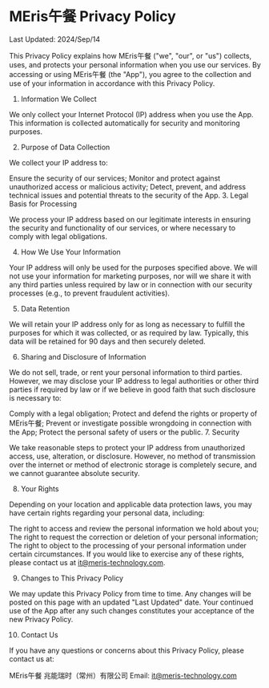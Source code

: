 # MEris午餐 Privacy Policy

Last Updated: 2024/Sep/14

This Privacy Policy explains how MEris午餐 ("we", "our", or "us") collects, uses, and protects your personal information when you use our services. By accessing or using MEris午餐 (the "App"), you agree to the collection and use of your information in accordance with this Privacy Policy.

1. Information We Collect

We only collect your Internet Protocol (IP) address when you use the App. This information is collected automatically for security and monitoring purposes.

2. Purpose of Data Collection

We collect your IP address to:

Ensure the security of our services;
Monitor and protect against unauthorized access or malicious activity;
Detect, prevent, and address technical issues and potential threats to the security of the App.
3. Legal Basis for Processing

We process your IP address based on our legitimate interests in ensuring the security and functionality of our services, or where necessary to comply with legal obligations.

4. How We Use Your Information

Your IP address will only be used for the purposes specified above. We will not use your information for marketing purposes, nor will we share it with any third parties unless required by law or in connection with our security processes (e.g., to prevent fraudulent activities).

5. Data Retention

We will retain your IP address only for as long as necessary to fulfill the purposes for which it was collected, or as required by law. Typically, this data will be retained for 90 days and then securely deleted.

6. Sharing and Disclosure of Information

We do not sell, trade, or rent your personal information to third parties. However, we may disclose your IP address to legal authorities or other third parties if required by law or if we believe in good faith that such disclosure is necessary to:

Comply with a legal obligation;
Protect and defend the rights or property of MEris午餐;
Prevent or investigate possible wrongdoing in connection with the App;
Protect the personal safety of users or the public.
7. Security

We take reasonable steps to protect your IP address from unauthorized access, use, alteration, or disclosure. However, no method of transmission over the internet or method of electronic storage is completely secure, and we cannot guarantee absolute security.

8. Your Rights

Depending on your location and applicable data protection laws, you may have certain rights regarding your personal data, including:

The right to access and review the personal information we hold about you;
The right to request the correction or deletion of your personal information;
The right to object to the processing of your personal information under certain circumstances.
If you would like to exercise any of these rights, please contact us at it@meris-technology.com.

9. Changes to This Privacy Policy

We may update this Privacy Policy from time to time. Any changes will be posted on this page with an updated "Last Updated" date. Your continued use of the App after any such changes constitutes your acceptance of the new Privacy Policy.

10. Contact Us

If you have any questions or concerns about this Privacy Policy, please contact us at:

MEris午餐
兆能瑞时（常州）有限公司
Email: it@meris-technology.com
